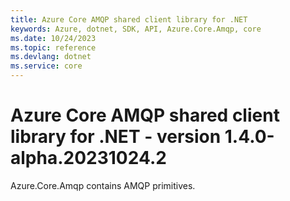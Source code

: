 ```yaml
---
title: Azure Core AMQP shared client library for .NET
keywords: Azure, dotnet, SDK, API, Azure.Core.Amqp, core
ms.date: 10/24/2023
ms.topic: reference
ms.devlang: dotnet
ms.service: core
---
```

# Azure Core AMQP shared client library for .NET - version 1.4.0-alpha.20231024.2 


Azure.Core.Amqp contains AMQP primitives. 

